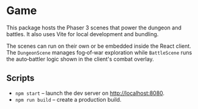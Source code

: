 # Game

This package hosts the Phaser 3 scenes that power the dungeon and battles. It
also uses Vite for local development and bundling.

The scenes can run on their own or be embedded inside the React client. The
`DungeonScene` manages fog‑of‑war exploration while `BattleScene` runs the
auto‑battler logic shown in the client's combat overlay.

## Scripts

- `npm start` – launch the dev server on <http://localhost:8080>.
- `npm run build` – create a production build.
